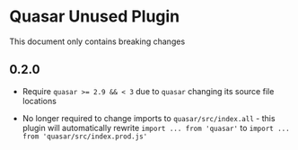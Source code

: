 # Quasar Unused Plugin

This document only contains breaking changes

## 0.2.0

* Require `quasar >= 2.9 && < 3` due to `quasar` changing its source file locations

* No longer required to change imports to `quasar/src/index.all` - this plugin will automatically rewrite `import ... from 'quasar'` to `import ... from 'quasar/src/index.prod.js'`
